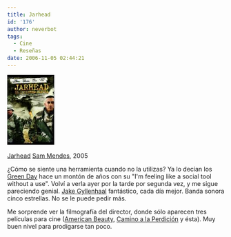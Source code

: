 ```yaml
---
title: Jarhead
id: '176'
author: neverbot
tags:
  - Cine
  - Reseñas
date: 2006-11-05 02:44:21
---
```


![Jarhead](./jarhead/jarhead.jpg "Jarhead")

[Jarhead](http://www.imdb.com/title/tt0418763/) [Sam Mendes](http://www.imdb.com/name/nm0005222/), 2005

¿Cómo se siente una herramienta cuando no la utilizas? Ya lo decían los [Green Day](http://www.greenday.com/) hace un montón de años con su "I'm feeling like a social tool without a use". Volví a verla ayer por la tarde por segunda vez, y me sigue pareciendo genial. [Jake Gyllenhaal](http://www.imdb.com/name/nm0350453/) fantástico, cada día mejor. Banda sonora cinco estrellas. No se le puede pedir más. 

Me sorprende ver la filmografía del director, donde sólo aparecen tres películas para cine ([American Beauty](http://www.imdb.com/title/tt0169547/), [Camino a la Perdición](http://www.imdb.com/title/tt0257044/) y ésta). Muy buen nivel para prodigarse tan poco.
